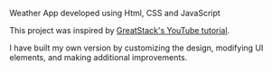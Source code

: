 Weather App developed using Html, CSS and JavaScript

This project was inspired by [GreatStack's YouTube tutorial](https://youtu.be/MIYQR-Ybrn4?si=aNNXcRIgCg4NSHtL).

I have built my own version by customizing the design, modifying UI elements, and making additional improvements.  

